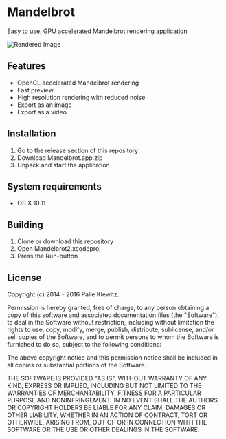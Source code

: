 # Mandelbrot
Easy to use, GPU accelerated Mandelbrot rendering application

![Rendered Image](http://i.imgur.com/CFWQ4FO.jpg "rendered image")

## Features
- OpenCL accelerated Mandelbrot rendering
- Fast preview
- High resolution rendering with reduced noise
- Export as an image
- Export as a video

## Installation
1. Go to the release section of this repository
2. Download Mandelbrot.app.zip
3. Unpack and start the application

## System requirements
- OS X 10.11

## Building
1. Clone or download this repository
2. Open Mandelbrot2.xcodeproj
3. Press the Run-button

## License
Copyright (c) 2014 - 2016 Palle Klewitz.

Permission is hereby granted, free of charge, to any person obtaining a copy of this software and associated documentation files (the "Software"), to deal in the Software without restriction, including without limitation the rights to use, copy, modify, merge, publish, distribute, sublicense, and/or sell copies of the Software, and to permit persons to whom the Software is furnished to do so, subject to the following conditions:

The above copyright notice and this permission notice shall be included in all copies or substantial portions of the Software.

THE SOFTWARE IS PROVIDED "AS IS", WITHOUT WARRANTY OF ANY KIND, EXPRESS OR IMPLIED, INCLUDING BUT NOT LIMITED TO THE WARRANTIES OF MERCHANTABILITY, FITNESS FOR A PARTICULAR PURPOSE AND NONINFRINGEMENT. IN NO EVENT SHALL THE AUTHORS OR COPYRIGHT HOLDERS BE LIABLE FOR ANY CLAIM, DAMAGES OR OTHER LIABILITY, WHETHER IN AN ACTION OF CONTRACT, TORT OR OTHERWISE, ARISING FROM, OUT OF OR IN CONNECTION WITH THE SOFTWARE OR THE USE OR OTHER DEALINGS IN THE SOFTWARE.